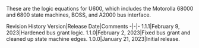 These are the logic equations for U600, which includes the Motorolla 68000 and 6800 state machines, BOSS, and A2000 bus interface.

Revision History
Version|Release Date|Comments
-|-|-
1.1.1|February 9, 2023|Hardened bus grant logic.
1.1.0|February 2, 2023|Fixed bus grant and cleaned up state machine edges.
1.0.0|January 21, 2023|Initial release.

